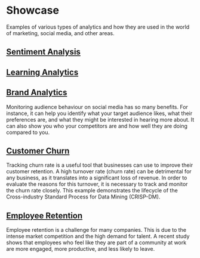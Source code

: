 # Showcase

Examples of various types of analytics and how they are used in the world
of marketing, social media, and other areas.

## [Sentiment Analysis](simple-sentiment/simple-sentiment.md)

## [Learning Analytics](discussion-board/discussion-board.md)

## [Brand Analytics](brand-analytics/brand-analytics.md)

Monitoring audience behaviour on social media has so many benefits. For
instance, it can help you identify what your target audience likes, what
their preferences are, and what they might be interested in hearing more
about. It can also show you who your competitors are and how well they are
doing compared to you.

## [Customer Churn](customer-churn/00_crisp-dm.md)

Tracking churn rate is a useful tool that businesses can use to improve their
customer retention. A high turnover rate (churn rate) can be detrimental for
any business, as it translates into a significant loss of revenue. In order
to evaluate the reasons for this turnover, it is necessary to track and monitor
the churn rate closely. This example demonstrates the lifecycle of the
Cross-industry Standard Process for Data  Mining (CRISP-DM).

## [Employee Retention](employee-retention.md)

Employee retention is a challenge for many companies. This is due to the
intense market competition and the high demand for talent. A recent study
shows that employees who feel like they are part of a community at work are
more engaged, more productive, and less likely to leave.
